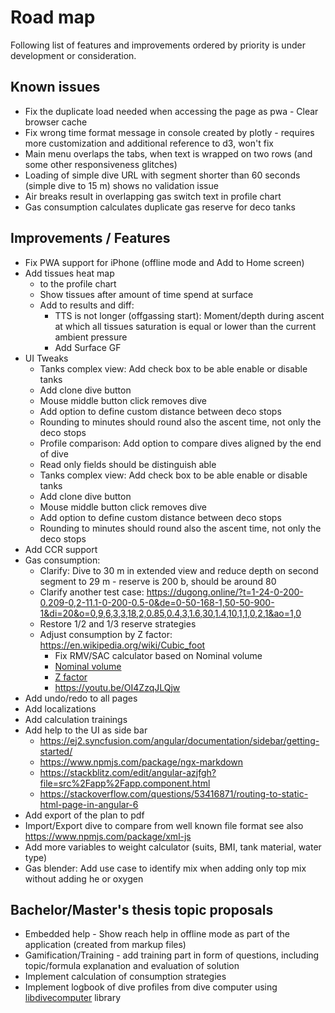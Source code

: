 # Road map

Following list of features and improvements ordered by priority is under development or consideration.

## Known issues

* Fix the duplicate load needed when accessing the page as pwa - Clear browser cache
* Fix wrong time format message in console created by plotly - requires more customization and additional reference to d3, won't fix
* Main menu overlaps the tabs, when text is wrapped on two rows (and some other responsiveness glitches)
* Loading of simple dive URL with segment shorter than 60 seconds (simple dive to 15 m) shows no validation issue
* Air breaks result in overlapping gas switch text in profile chart
* Gas consumption calculates duplicate gas reserve for deco tanks 

## Improvements / Features

* Fix PWA support for iPhone (offline mode and Add to Home screen)
* Add tissues heat map
  * to the profile chart
  * Show tissues after amount of time spend at surface
  * Add to results and diff:
    * TTS is not longer (offgassing start): Moment/depth during ascent at which all tissues saturation is equal or lower than the current ambient pressure
    * Add Surface GF
* UI Tweaks
  * Tanks complex view: Add check box to be able enable or disable tanks
  * Add clone dive button
  * Mouse middle button click removes dive
  * Add option to define custom distance between deco stops
  * Rounding to minutes should round also the ascent time, not only the deco stops
  * Profile comparison: Add option to compare dives aligned by the end of dive
  * Read only fields should be distinguish able
  * Tanks complex view: Add check box to be able enable or disable tanks
  * Add clone dive button
  * Mouse middle button click removes dive
  * Add option to define custom distance between deco stops
  * Rounding to minutes should round also the ascent time, not only the deco stops
* Add CCR support
* Gas consumption:
  * Clarify: Dive to 30 m in extended view and reduce depth on second segment to 29 m - reserve is 200 b, should be around 80
  * Clarify another test case: https://dugong.online/?t=1-24-0-200-0.209-0,2-11.1-0-200-0.5-0&de=0-50-168-1,50-50-900-1&di=20&o=0,9,6,3,3,18,2,0.85,0.4,3,1.6,30,1.4,10,1,1,0,2,1&ao=1,0
  * Restore 1/2 and 1/3 reserve strategies
  * Adjust consumption by Z factor: <https://en.wikipedia.org/wiki/Cubic_foot>
    * Fix RMV/SAC calculator based on Nominal volume
    * [Nominal volume](https://en.wikipedia.org/wiki/Diving_cylinder#Nominal_volume_of_gas_stored)
    * [Z factor](https://www.divegearexpress.com/library/articles/calculating-scuba-cylinder-capacities)
    * <https://youtu.be/OI4ZzqJLQjw>
* Add undo/redo to all pages
* Add localizations
* Add calculation trainings
* Add help to the UI as side bar
  * <https://ej2.syncfusion.com/angular/documentation/sidebar/getting-started/>
  * <https://www.npmjs.com/package/ngx-markdown>
  * <https://stackblitz.com/edit/angular-azjfgh?file=src%2Fapp%2Fapp.component.html>
  * <https://stackoverflow.com/questions/53416871/routing-to-static-html-page-in-angular-6>
* Add export of the plan to pdf
* Import/Export dive to compare from well known file format see also <https://www.npmjs.com/package/xml-js>
* Add more variables to weight calculator (suits, BMI, tank material, water type)
* Gas blender: Add use case to identify mix when adding only top mix without adding he or oxygen

## Bachelor/Master's thesis topic proposals

* Embedded help - Show reach help in offline mode as part of the application (created from markup files)
* Gamification/Training - add training part in form of questions, including topic/formula explanation and evaluation of solution
* Implement calculation of consumption strategies
* Implement logbook of dive profiles from dive computer using [libdivecomputer](https://github.com/libdivecomputer/libdivecomputer>) library 
